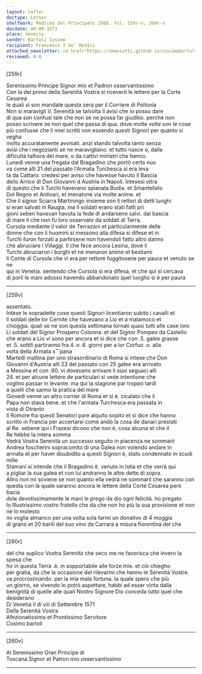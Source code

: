 ```yaml
---
layout: letter
doctype: Letter
shelfmark: Mediceo del Principato 2980, fol. 259r-v, 260r-v
docdate: 08-09-1571
place: Venezia
sender: Bartoli Cosimo
recipient: Francesco I de' Medici
attached_newsletter: <a href="https://smansutti.github.io/cosimobartoli/texts/3081_038/">3081_038</a>
reviewed: 0.0
---
```


[259r]  
  
  
Serenissimo Principe Signor mio et Padron osservantissimo  
Con la del primo della Serenità Vostra si riceverò le lettere per la Corte Cesarea  
le quali si son mandate questa sera per il Corriere di Pollonia  
Non si maravigli V. Serenità se talvolta li avisi che io posso dare  
di qua son confusi tale che non se ne possa far giuditio. perché non  
posso scrivere se non quel che passa di qua. dove molte volte son le cose  
più confusse che li miei scritti non essendo questi Signori per quanto si vegha  
molto accuratamente avvisati. anzi stando talvolta tanto senza  
avisi che i negozianti se ne maravigliano. et tutto nasce o, dalla  
dificultà talhora del mare, o da cattivi ministri che hanno.  
Lunedi venne una fregata dal Bragadino che portò certa nuo  
va come alli 21 del passato l'Armata Turchesca si era leva  
ta da Cattaro. credesi per aviso che havesse havuto il Bascia  
dello Arrico di Don Giovanni d Austria in Napoli. Intesesi oltra  
di questo che li Turchi havevano spianata Budia. et Smantellato  
Dol Regno et Antivari, et menatone via molte anime. et  
Che il signor Sciarra Martiningo insieme son li rettori di detti luoghi  
si eran salvati in Raugia. ma li soldati erano stati fatti pri  
gioni seben havevan havuta la fede di andarsene salvi. dal bascia  
di mare il che non fu loro osservato da soldati di Terra.  
Cursola mediante il valor de Terrazani et particularmente delle  
donne che con li huomini si messono alla difesa si difese et in  
Turchi furon forzati a partirsene non havendoli fatto altro danno  
che abruciare i Villaggi. Il che fece ancora Lesina, dove li  
Turchi abruciaron i borghi et ne menaron anime et bestiami  
Il Conte di Cursola che vi era per rettore fuggitosene per paura et venuto se ne  
qui in Venetia. sentendo che Cursola si era difesa, et che qui si cercava  
di porli le mani adosso havendo abbandonato quel luogho si è per paura  
  
---  

[259v]  
  
  
assentato.  
Intese le sopradette cose questi Signori licentiaron subito i cavalli et  
li soldati delle lor Cernite che havevano a Lio et a malamoco et  
chioggia. quali se ne son questa settimana tornati quasi tutti alle case loro  
Li soldati del Signor Prospero Colonna. et del Signor Pompeo da Castello  
che erano a Lio vi sono per ancora et si dice che con .5. galee grasse  
et .5. sottili partiranno fra 4. o .6. giorni per a lor Corfuo .o. alla  
volta della Armata x⁀pana  
Martedì mattina per uno strasordinario di Roma si intese che Don  
Giovanni d'Austria alli 23 del passato con 25 galee era arrivato  
a Messina et con .60. vi dovevano arrivare li suoi seguaci alli  
24. et per alcune lettere de particulari si vede intentione che  
voglino passar in levante. ma qui la stagione par troppo tardi  
a quelli che sanno la pratica del mare  
Giovedi venne un altro corrier di Roma et si è. cicalato che il  
Papa non stava bene. et che l'armata Turchesca era passata in  
vista di Otranto  
Il Romore fra questi Senatori pare alquito sopito et si dice che hanno  
scritto in Francia per accertarsi come andò la cosa de danari prestati  
al Re. sebene qui i Frazesi dicono che non è, cosa alcuna et che il  
Re hebbe la intera somma  
Vedrà Vostra Serenità un successo seguito in piacenza ne sommarii  
Andrea foscherini sopracomito di una Galea non volendo andare in  
armata et per haver disubidito a questi Signori è, stato condennato in scudi mille  
Stamani si intende che il Bragadino è. venuto in Istia et che verrà qui  
a pigliar la sua galea et con lui andranno le altre dette di sopra.  
Altro non mi soviene se non quanto ella vedrà ne sommarii che saranno con  
questa con la quale saranno ancora le lettere della Corte Cesarea però bacia  
dole devotissimamente le mani le prego da dio ogni felicità. ho pregato  
lo Illustrissimo vostro fratello che da che non ho più la sua provisione et non ne lo molesto  
mi voglia almanco per una volta sola farmi un donativo di 4 moggia  
di grano et 20 barili del suo vino da Carrara a misura fiorentina del che  
  
---  

[260r]  
  
  
del che suplico Vostra Serenità che seco me ne favorisca che invero la spesa che  
ho in questa Terra .è. in sopportabile alle forze mie. et ciò chiegho  
per gratia, da che la occasione del rilevarmi che hanno le Serenità Vostre.  
va procrostinando. per la mia mala fortuna. la quale spero che più  
un giorno, se vivendo lo potrò aspettare, habbi ad esser vinta dalla  
benignità di quelle alle quali Nostro Signore Dio conceda tutto quel che desiderano  
Di Venetia il dì viii di Settembre 1571  
Della Serenità Vostra  
Afezionatissimo et Prontissimo Servitore  
Cosimo bartoli  
  
---  

[260v]  
  
  
Al Serenissimo Gran Principe di  
Toscana Signor et Patron mio osservantissimo  
  
---  

